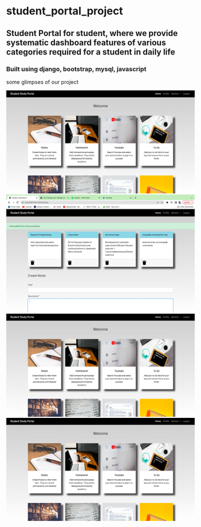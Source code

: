 # student_portal_project
## Student Portal for student, where we provide systematic dashboard features of various categories required for a student in daily life

### Built using django, bootstrap, mysql, javascript
some glimpses of our project 

![screenshot of site](https://github.com/sid030599/student_portal_project/blob/main/Screenshot%202022-08-24%20at%2012.30.51%20AM.png)
![screenshot of site](https://github.com/sid030599/student_portal_project/blob/main/Screenshot%202022-08-24%20at%2012.42.40%20AM.png)
![screenshot of site](https://github.com/sid030599/student_portal_project/blob/main/Screenshot%202022-08-24%20at%2012.30.51%20AM.png)
![screenshot of site](https://github.com/sid030599/student_portal_project/blob/main/Screenshot%202022-08-24%20at%2012.30.51%20AM.png)
